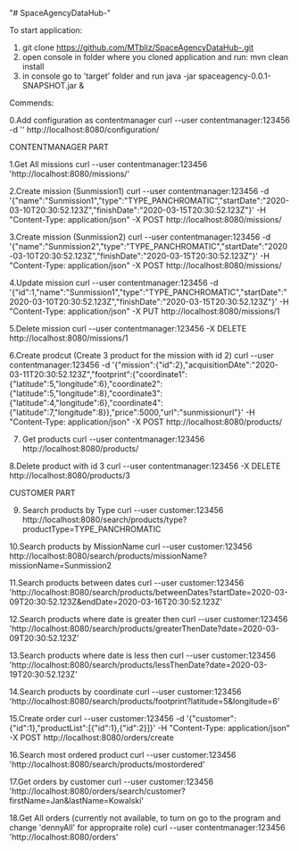 "# SpaceAgencyDataHub-" 

To start application:
1. git clone https://github.com/MTbliz/SpaceAgencyDataHub-.git
2. open console in folder where you cloned application and run: mvn clean install
3. in console go to 'target' folder and run java -jar spaceagency-0.0.1-SNAPSHOT.jar &


Commends:

0.Add configuration as contentmanager
curl --user contentmanager:123456 -d '' http://localhost:8080/configuration/


CONTENTMANAGER PART

1.Get All missions
curl --user contentmanager:123456 'http://localhost:8080/missions/'

2.Create mission (Sunmission1)
curl --user contentmanager:123456 -d '{"name":"Sunmission1","type":"TYPE_PANCHROMATIC","startDate":"2020-03-10T20:30:52.123Z","finishDate":"2020-03-15T20:30:52.123Z"}' -H "Content-Type: application/json" -X POST http://localhost:8080/missions/

3.Create mission (Sunmission2)
curl --user contentmanager:123456 -d '{"name":"Sunmission2","type":"TYPE_PANCHROMATIC","startDate":"2020-03-10T20:30:52.123Z","finishDate":"2020-03-15T20:30:52.123Z"}' -H "Content-Type: application/json" -X POST http://localhost:8080/missions/

4.Update mission
curl --user contentmanager:123456 -d '{"id":1,"name":"Sunmission1","type":"TYPE_PANCHROMATIC","startDate":"2020-03-10T20:30:52.123Z","finishDate":"2020-03-15T20:30:52.123Z"}' -H "Content-Type: application/json" -X PUT http://localhost:8080/missions/1

5.Delete mission
curl --user contentmanager:123456 -X DELETE http://localhost:8080/missions/1

6.Create prodcut (Create 3 product for the mission with id 2)
curl --user contentmanager:123456 -d '{"mission":{"id":2},"acquisitionDAte":"2020-03-11T20:30:52.123Z","footprint":{"coordinate1":{"latitude":5,"longitude":6},"coordinate2":{"latitude":5,"longitude":8},"coordinate3":{"latitude":4,"longitude":6},"coordinate4":{"latitude":7,"longitude":8}},"price":5000,"url":"sunmissionurl"}' -H "Content-Type: application/json" -X POST http://localhost:8080/products/

7. Get products
curl --user contentmanager:123456 http://localhost:8080/products/

8.Delete product with id 3
curl --user contentmanager:123456 -X DELETE http://localhost:8080/products/3

CUSTOMER PART

9. Search products by Type
curl --user customer:123456 http://localhost:8080/search/products/type?productType=TYPE_PANCHROMATIC

10.Search products by MissionName
curl --user customer:123456 http://localhost:8080/search/products/missionName?missionName=Sunmission2

11.Search products between dates
curl --user customer:123456 'http://localhost:8080/search/products/betweenDates?startDate=2020-03-09T20:30:52.123Z&endDate=2020-03-16T20:30:52.123Z'

12.Search products where date is greater then
curl --user customer:123456 'http://localhost:8080/search/products/greaterThenDate?date=2020-03-09T20:30:52.123Z'

13.Search products where date is less then
curl --user customer:123456 'http://localhost:8080/search/products/lessThenDate?date=2020-03-19T20:30:52.123Z'

14.Search products by coordinate
curl --user customer:123456 'http://localhost:8080/search/products/footprint?latitude=5&longitude=6'


15.Create order
curl --user customer:123456 -d '{"customer":{"id":1},"productList":[{"id":1},{"id":2}]}' -H "Content-Type: application/json" -X POST http://localhost:8080/orders/create

16.Search most ordered product
curl --user customer:123456 'http://localhost:8080/search/products/mostordered'

17.Get orders by customer
curl --user customer:123456 'http://localhost:8080/orders/search/customer?firstName=Jan&lastName=Kowalski'

18.Get All orders (currently not available, to turn on go to the program and change 'dennyAll' for appropraite role)
curl --user contentmanager:123456 'http://localhost:8080/orders'



